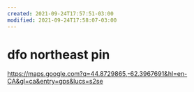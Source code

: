 ```yaml
---
created: 2021-09-24T17:57:51-03:00
modified: 2021-09-24T17:58:07-03:00
---
```


# dfo northeast pin

https://maps.google.com?q=44.8729865,-62.3967691&hl=en-CA&gl=ca&entry=gps&lucs=s2se
